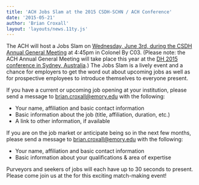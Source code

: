 ```yaml
---
title: 'ACH Jobs Slam at the 2015 CSDH-SCHN / ACH Conference'
date: '2015-05-21'
author: 'Brian Croxall'
layout: 'layouts/news.11ty.js'
---
```

The ACH will host a Jobs Slam on [Wednesday, June 3rd, during the CSDH Annual General Meeting](https://www.conftool.net/csdh-schn-ach-2015/index.php?page=browseSessions&form_session=52&presentations=show) at 4:45pm in Colonel By C03. (Please note: the ACH Annual General Meeting will take place this year at the [DH 2015 conference in Sydney, Australia](http://dh2015.org).) The Jobs Slam is a lively event and a chance for employers to get the word out about upcoming jobs as well as for prospective employees to introduce themselves to everyone present.

If you have a current or upcoming job opening at your institution, please send a message to [brian.croxall@emory.edu](mailto:brian.croxall@emory.edu) with the following:

- Your name, affiliation and basic contact information
- Basic information about the job (title, affiliation, duration, etc.)
- A link to other information, if available

If you are on the job market or anticipate being so in the next few months, please send a message to [brian.croxall@emory.edu](mailto:brian.croxall@emory.edu) with the following:

- Your name, affiliation and basic contact information
- Basic information about your qualifications &amp; area of expertise

Purveyors and seekers of jobs will each have up to 30 seconds to present. Please come join us at the for this exciting match-making event!
